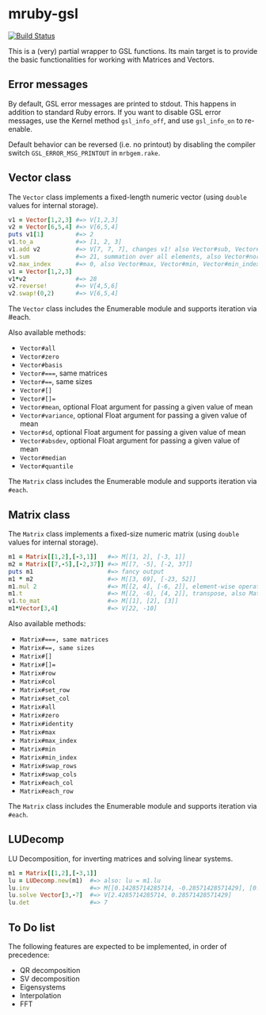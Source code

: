 # mruby-gsl
[![Build Status](https://travis-ci.org/UniTN-Mechatronics/mruby-gsl.svg)](https://travis-ci.org/UniTN-Mechatronics/mruby-gsl)

This is a (very) partial wrapper to GSL functions. Its main target is to provide the basic functionalities for working with Matrices and Vectors.

## Error messages
By default, GSL error messages are printed to stdout. This happens in addition to standard Ruby errors. If you want to disable GSL error messages, use the Kernel method `gsl_info_off`, and use `gsl_info_on` to re-enable.

Default behavior can be reversed (i.e. no printout) by disabling the compiler switch `GSL_ERROR_MSG_PRINTOUT` in `mrbgem.rake`.

## Vector class

The `Vector` class implements a fixed-length numeric vector (using `double` values for internal storage).

```ruby
v1 = Vector[1,2,3] #=> V[1,2,3]
v2 = Vector[6,5,4] #=> V[6,5,4]
puts v1[1]         #=> 2
v1.to_a            #=> [1, 2, 3]
v1.add v2          #=> V[7, 7, 7], changes v1! also Vector#sub, Vector#mul, Vector#div
v1.sum             #=> 21, summation over all elements, also Vector#norm
v2.max_index       #=> 0, also Vector#max, Vector#min, Vector#min_index
v1 = Vector[1,2,3]
v1*v2              #=> 28
v2.reverse!        #=> V[4,5,6]
v2.swap!(0,2)      #=> V[6,5,4]
```

The `Vector` class includes the Enumerable module and supports iteration via #each.

Also available methods:

* `Vector#all`
* `Vector#zero`
* `Vector#basis`
* `Vector#===`, same matrices
* `Vector#==`, same sizes
* `Vector#[]`
* `Vector#[]=`
* `Vector#mean`, optional Float argument for passing a given value of mean
* `Vector#variance`, optional Float argument for passing a given value of mean
* `Vector#sd`, optional Float argument for passing a given value of mean
* `Vector#absdev`, optional Float argument for passing a given value of mean
* `Vector#median`
* `Vector#quantile`

The `Matrix` class includes the Enumerable module and supports iteration via `#each`.

## Matrix class

The `Matrix` class implements a fixed-size numeric matrix (using `double` values for internal storage).

```ruby
m1 = Matrix[[1,2],[-3,1]]   #=> M[[1, 2], [-3, 1]]
m2 = Matrix[[7,-5],[-2,37]] #=> M[[7, -5], [-2, 37]]
puts m1                     #=> fancy output
m1 * m2                     #=> M[[3, 69], [-23, 52]]
m1.mul 2                    #=> M[[2, 4], [-6, 2]], element-wise operators
m1.t                        #=> M[[2, -6], [4, 2]], transpose, also Matrix#t!
v1.to_mat                   #=> M[[1], [2], [3]]
m1*Vector[3,4]              #=> V[22, -10]
```

Also available methods:

* `Matrix#===, same matrices`
* `Matrix#==, same sizes`
* `Matrix#[]`
* `Matrix#[]=`
* `Matrix#row`
* `Matrix#col`
* `Matrix#set_row `
* `Matrix#set_col `
* `Matrix#all`
* `Matrix#zero`
* `Matrix#identity`
* `Matrix#max`
* `Matrix#max_index`
* `Matrix#min`
* `Matrix#min_index`
* `Matrix#swap_rows`
* `Matrix#swap_cols`
* `Matrix#each_col`
* `Matrix#each_row`

The `Matrix` class includes the Enumerable module and supports iteration via `#each`.

## LUDecomp

LU Decomposition, for inverting matrices and solving linear systems.

```ruby
m1 = Matrix[[1,2],[-3,1]] 
lu = LUDecomp.new(m1)  #=> also: lu = m1.lu
lu.inv                 #=> M[[0.14285714285714, -0.28571428571429], [0.42857142857143, 0.14285714285714]]
lu.solve Vector[3,-7]  #=> V[2.4285714285714, 0.28571428571429]
lu.det                 #=> 7
```

## To Do list

The following features are expected to be implemented, in order of precedence:

* QR decomposition
* SV decomposition
* Eigensystems
* Interpolation
* FFT
